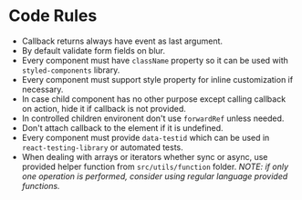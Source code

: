 # Code Rules

- Callback returns always have event as last argument.
- By default validate form fields on blur.
- Every component must have `className` property so it can be used with `styled-components` library.
- Every component must support style property for inline customization if necessary.
- In case child component has no other purpose except calling callback on action, hide it if callback is not provided.
- In controlled children environent don't use `forwardRef` unless needed.
- Don't attach callback to the element if it is undefined.
- Every component must provide `data-testid` which can be used in `react-testing-library` or automated tests.
- When dealing with arrays or iterators whether sync or async, use provided helper function from `src/utils/function` folder. _NOTE: if only one operation is performed, consider using regular language provided functions._